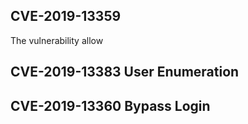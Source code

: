 ## CVE-2019-13359
The vulnerability allow 


## CVE-2019-13383      User Enumeration
## CVE-2019-13360      Bypass Login
